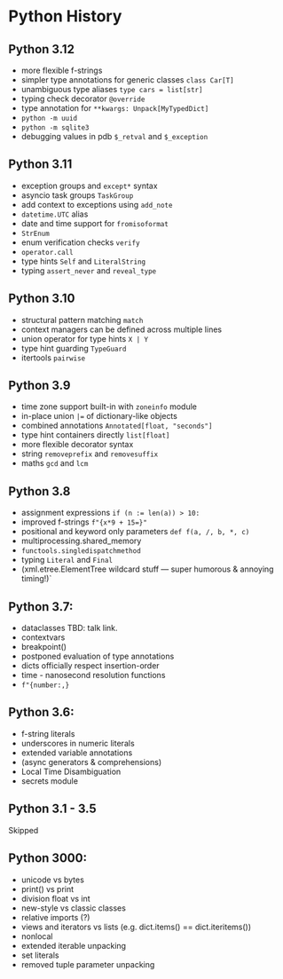 # Python History

## Python 3.12

* more flexible f-strings
* simpler type annotations for generic classes `class Car[T]`
* unambiguous type aliases `type cars = list[str]`
* typing check decorator `@override`
* type annotation for `**kwargs: Unpack[MyTypedDict]`
* `python -m uuid`
* `python -m sqlite3`
* debugging values in pdb `$_retval` and `$_exception`


## Python 3.11

* exception groups and `except*` syntax
* asyncio task groups  `TaskGroup`
* add context to exceptions using `add_note`
* `datetime.UTC` alias
* date and time support for `fromisoformat`
* `StrEnum`
* enum verification checks `verify`
* `operator.call`
* type hints `Self` and `LiteralString`
* typing `assert_never` and `reveal_type`

## Python 3.10

* structural pattern matching `match`
* context managers can be defined across multiple lines
* union operator for type hints `X | Y`
* type hint guarding `TypeGuard`
* itertools `pairwise`

## Python 3.9

* time zone support built-in with `zoneinfo` module
* in-place union `|=` of dictionary-like objects
* combined annotations `Annotated[float, "seconds"]`
* type hint containers directly `list[float]`
* more flexible decorator syntax
* string `removeprefix` and `removesuffix`
* maths `gcd` and `lcm`

## Python 3.8

* assignment expressions `if (n := len(a)) > 10:`
* improved f-strings `f"{x*9 + 15=}"`
* positional and keyword only parameters `def f(a, /, b, *, c)`
* multiprocessing.shared\_memory
* `functools.singledispatchmethod`
* typing `Literal` and `Final`
* (xml.etree.ElementTree wildcard stuff — super humorous & annoying timing!)`

## Python 3.7:

* dataclasses TBD: talk link.
* contextvars
* breakpoint\(\)
* postponed evaluation of type annotations
* dicts officially respect insertion-order
* time - nanosecond resolution functions
* `f"{number:,}`

## Python 3.6:

* f-string literals
* underscores in numeric literals
* extended variable annotations
* \(async generators & comprehensions\)
* Local Time Disambiguation
* secrets module

## Python 3.1 - 3.5

Skipped

## Python 3000:

* unicode vs bytes
* print\(\) vs print
* division float vs int
* new-style vs classic classes
* relative imports \(?\)
* views and iterators vs lists \(e.g. dict.items\(\) == dict.iteritems\(\)\)
* nonlocal
* extended iterable unpacking
* set literals
* removed tuple parameter unpacking
